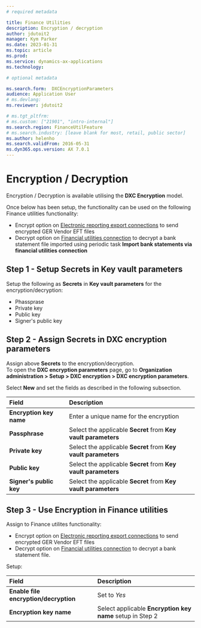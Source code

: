```yaml
---
# required metadata

title: Finance Utilities 
description: Encryption / decryption
author: jdutoit2
manager: Kym Parker
ms.date: 2023-01-31
ms.topic: article
ms.prod: 
ms.service: dynamics-ax-applications
ms.technology: 

# optional metadata

ms.search.form:  DXCEncryptionParameters
audience: Application User
# ms.devlang: 
ms.reviewer: jdutoit2

# ms.tgt_pltfrm: 
# ms.custom: ["21901", "intro-internal"]
ms.search.region: FinanceUtilFeature
# ms.search.industry: [leave blank for most, retail, public sector]
ms.author: helenho
ms.search.validFrom: 2016-05-31
ms.dyn365.ops.version: AX 7.0.1
---
```


# Encryption / Decryption
Encryption / Decryption is available utilising the **DXC Encryption** model.

Once below has been setup, the functionality can be used on the following Finance utilities functionality:
- Encrypt option on [Electronic reporting export connections](../ACCOUNTS-PAYABLE/Save-electronic-reporting-file-to-secure-location.md) to send encrypted GER Vendor EFT files
- Decrypt option on [Financial utilities connection](../CASH-AND-BANK-MANAGEMENT/Finance-utilities-connections.md) to decrypt a bank statement file imported using periodic task **Import bank statements via financial utilities connection**

## Step 1 - Setup Secrets in Key vault parameters
Setup the following as **Secrets** in **Key vault parameters** for the encryption/decryption:
- Phassprase
- Private key
- Public key
- Signer's public key

## Step 2 - Assign Secrets in DXC encryption parameters
Assign above **Secrets** to the encryption/decryption. <br>
To open the **DXC encryption parameters** page, go to **Organization administration > Setup > DXC encryption > DXC encryption parameters**. <br>

Select **New** and set the fields as described in the following subsection.

Field                       | Description                         
:--                         |:--                        
**Encryption key name**     | Enter a unique name for the encryption
**Passphrase**              |	Select the applicable **Secret** from **Key vault parameters**
**Private key**             |	Select the applicable **Secret** from **Key vault parameters**
**Public key**              |	Select the applicable **Secret** from **Key vault parameters**
**Signer's public key**     |	Select the applicable **Secret** from **Key vault parameters**

## Step 3 - Use Encryption in Finance utilities

Assign to Finance utilites functionality:
- Encrypt option on [Electronic reporting export connections](../ACCOUNTS-PAYABLE/Save-electronic-reporting-file-to-secure-location.md) to send encrypted GER Vendor EFT files
- Decrypt option on [Financial utilities connection](../CASH-AND-BANK-MANAGEMENT/Finance-utilities-connections.md) to decrypt a bank statement file.

Setup: 

Field                       | Description                         
:--                         |:--                        
**Enable file encryption/decryption**     | Set to _Yes_
**Encryption key name**                   | Select applicable **Encryption key name** setup in Step 2
